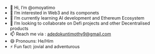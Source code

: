 - 👋 Hi, I’m @omoyatimo
- 👀 I’m interested in Web3 and its componets 
- 🌱 I’m currently learning AI development and Ethereum Ecosystem
- 💞️ I’m looking to collaborate on Defi projects and other Decentralised products
- 📫 Reach me via : adedokuntimothy9@gmail.com
- 😄 Pronouns: He/Him
- ⚡ Fun fact: jovial and adventurous 

<!---
omoyatimo/omoyatimo is a ✨ special ✨ repository because its `README.md` (this file) appears on your GitHub profile.
You can click the Preview link to take a look at your changes.
--->
